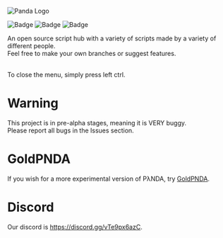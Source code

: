 ![Panda Logo](https://i.imgur.com/8OQalUq.png)

![Badge](https://img.shields.io/discord/880190688057262080?style=plastic)  ![Badge](https://img.shields.io/github/last-commit/TR011F4C3/PANDA?style=plastic)  ![Badge](https://img.shields.io/github/contributors/TR011F4C3/PANDA?style=plastic)


An open source script hub with a variety of scripts made by a variety of different people.<br>
Feel free to make your own branches or suggest features.

<br> To close the menu, simply press left ctrl.

# Warning
This project is in pre-alpha stages, meaning it is VERY buggy. <br>
Please report all bugs in the Issues section.

# GoldPNDA
If you wish for a more experimental version of PλNDA, try [GoldPNDA](https://github.com/TR011F4C3/PANDA/tree/GoldPNDA).

# Discord
Our discord is https://discord.gg/vTe9px6azC.
